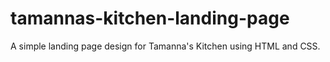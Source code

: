 # tamannas-kitchen-landing-page
A simple landing page design for Tamanna's Kitchen using HTML and CSS.
